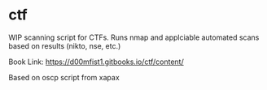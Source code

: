 # ctf
WIP scanning script for CTFs. Runs nmap and applciable automated scans based on results (nikto, nse, etc.)

Book Link: https://d00mfist1.gitbooks.io/ctf/content/

Based on oscp script from xapax

